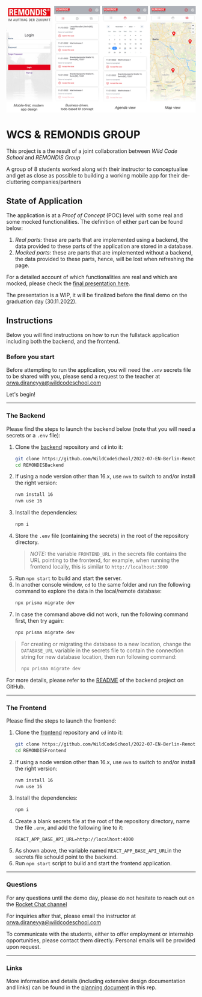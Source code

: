![](./resources/pitch_scaled.jpeg)
# WCS & REMONDIS GROUP

This project is a the result of a joint collaboration between _Wild Code School_ and _REMONDIS Group_

A group of 8 students worked along with their instructor to conceptualise and get as close as possible to building a working mobile app for their de-cluttering companies/partners

## State of Application

The application is at a _Proof of Concept_ (POC) level with some real and some mocked functionalities. The definition of either part can be found below:
1. _Real parts:_ these are parts that are implemented using a backend, the data provided to these parts of the application are stored in a database.
1. _Mocked parts:_ these are parts that are implemented without a backend, the data provided to these parts, hence, will be lost when refreshing the page.

For a detailed account of which functionalities are real and which are mocked, please check the [final presentation here](https://wildcodeschool.github.io/2022-07-EN-Berlin-Remote1-Project3Presentation/).

The presentation is a WIP, it will be finalized before the final demo on the graduation day (30.11.2022).

## Instructions

Below you will find instructions on how to run the fullstack application including both the backend, and the frontend.

### Before you start

Before attempting to run the application, you will need the `.env` secrets file to be shared with you, please send a request to the teacher at orwa.diraneyya@wildcodeschool.com

Let's begin!

---
### The Backend

Please find the steps to launch the backend below (note that you will need a secrets or a `.env` file):

1. Clone the [backend](https://github.com/WildCodeSchool/2022-07-EN-Berlin-Remote1-Project3Backend) repository and `cd` into it:
    ```bash
    git clone https://github.com/WildCodeSchool/2022-07-EN-Berlin-Remote1-Project3Backend REMONDISBackend
    cd REMONDISBackend
    ```
1. If using a node version other than 16.x, use `nvm` to switch to and/or install the right version:
    ```bash
    nvm install 16
    nvm use 16
    ```
1. Install the dependencies:
    ```bash
    npm i
    ```
1. Store the `.env` file (containing the secrets) in the root of the repository directory.
    > _NOTE:_ the variable `FRONTEND_URL` in the secrets file contains the URL pointing to the frontend, for example, when running the frontend locally, this is similar to `http://localhost:3000`
1. Run `npm start` to build and start the server.
1. In another console window, `cd` to the same folder and run the following command to explore the data in the local/remote database:
    ```bash
    npx prisma migrate dev
    ```
1. In case the command above did not work, run the following command first, then try again:
    ```bash
    npx prisma migrate dev
    ```

> For creating or migrating the database to a new location, change the `DATABASE_URL` variable in the secrets file to contain the connection string for new database location, then run following command:
> ```bash
> npx prisma migrate dev
> ```


For more details, please refer to the [README](https://github.com/WildCodeSchool/2022-07-EN-Berlin-Remote1-Project3Backend/blob/main/README.md) of the backend project on GitHub.


---
### The Frontend

Please find the steps to launch the frontend:

1. Clone the [frontend](https://github.com/WildCodeSchool/2022-07-EN-Berlin-Remote1-Project3Frontend) repository and `cd` into it:
    ```bash
    git clone https://github.com/WildCodeSchool/2022-07-EN-Berlin-Remote1-Project3Frontend REMONDISFrontend
    cd REMONDISFrontend
    ```
1. If using a node version other than 16.x, use `nvm` to switch to and/or install the right version:
    ```bash
    nvm install 16
    nvm use 16
    ```
1. Install the dependencies:
    ```bash
    npm i
    ```
1. Create a blank secrets file at the root of the repository directory, name the file `.env`, and add the following line to it:
    ```
    REACT_APP_BASE_API_URL=http://localhost:4000
    ```
1. As shown above, the variable named `REACT_APP_BASE_API_URL`in the secrets file schould point to the backend.
1. Run `npm start` script to build and start the frontend application.

---

### Questions

For any questions until the demo day, please do not hesitate to reach out on the [Rocket Chat channel](https://chat.wilders.dev/group/RemoteDE_Real_client_project_with_RemondisDigital)

For inquiries after that, please email the instructor at orwa.diraneyya@wildcodeschool.com

To communicate with the students, either to offer employment or internship opportunities, please contact them directly. Personal emails will be provided upon request.

---

### Links

More information and details (including extensive design documentation and links) can be found in the [planning document](./PLANNING.md) in this rep.